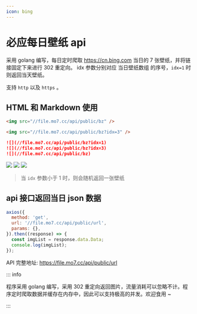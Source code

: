 ```yaml
---
icon: bing
---
```


# 必应每日壁纸 api

采用 golang 编写，每日定时爬取 https://cn.bing.com 当日的 7 张壁纸，并将链接固定下来进行 302 重定向。 idx 参数分别对应 当日壁纸数组 的序号，`idx=1` 时则返回当天壁纸。

支持 `http` 以及 `https` 。

## HTML 和 Markdown 使用

```html
<img src="//file.mo7.cc/api/public/bz" />

<img src="//file.mo7.cc/api/public/bz?idx=3" />
```

```markdown
![](//file.mo7.cc/api/public/bz?idx=1)
![](//file.mo7.cc/api/public/bz?idx=3)
![](//file.mo7.cc/api/public/bz)
```

![](//file.mo7.cc/api/public/bz?idx=1)
![](//file.mo7.cc/api/public/bz?idx=3)
![](//file.mo7.cc/api/public/bz)

> 当 `idx` 参数小于 1 时，则会随机返回一张壁纸

## api 接口返回当日 json 数据

```js
axios({
  method: 'get',
  url: '//file.mo7.cc/api/public/url',
  params: {},
}).then((response) => {
  const imgList = response.data.Data;
  console.log(imgList);
});
```

API 完整地址:
https://file.mo7.cc/api/public/url

::: info

程序采用 golang 编写，采用 302 重定向返回图片，流量消耗可以忽略不计。程序定时爬取数据并缓存在内存中，因此可以支持极高的并发。欢迎食用 ~

:::
